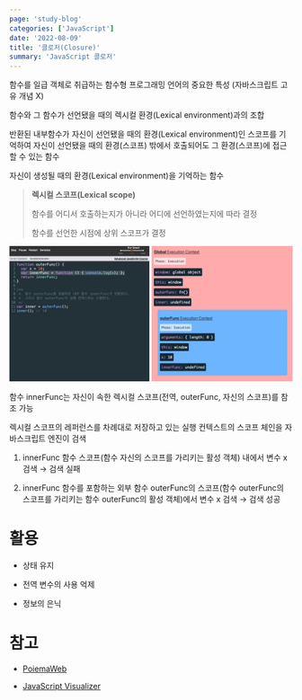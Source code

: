```yaml
---
page: 'study-blog'
categories: ['JavaScript']
date: '2022-08-09'
title: '클로저(Closure)'
summary: 'JavaScript 클로저'
---
```


함수를 일급 객체로 취급하는 함수형 프로그래밍 언어의 중요한 특성 (자바스크립트 고유 개념 X)

함수와 그 함수가 선언됐을 때의 렉시컬 환경(Lexical environment)과의 조합

반환된 내부함수가 자신이 선언됐을 때의 환경(Lexical environment)인 스코프를 기억하여 자신이 선언됐을 때의 환경(스코프) 밖에서 호출되어도 그 환경(스코프)에 접근할 수 있는 함수

자신이 생성될 때의 환경(Lexical environment)을 기억하는 함수

> **렉시컬 스코프(Lexical scope)**
> 
> 함수를 어디서 호출하는지가 아니라 어디에 선언하였는지에 따라 결정
> 
> 함수를 선언한 시점에 상위 스코프가 결정

![post](./img/closure.gif)

함수 innerFunc는 자신이 속한 렉시컬 스코프(전역, outerFunc, 자신의 스코프)를 참조 가능

렉시컬 스코프의 레퍼런스를 차례대로 저장하고 있는 실행 컨텍스트의 스코프 체인을 자바스크립트 엔진이 검색

1. innerFunc 함수 스코프(함수 자신의 스코프를 가리키는 활성 객체) 내에서 변수 x 검색 → 검색 실패

2. innerFunc 함수를 포함하는 외부 함수 outerFunc의 스코프(함수 outerFunc의 스코프를 가리키는 함수 outerFunc의 활성 객체)에서 변수 x 검색 → 검색 성공

# 활용

- 상태 유지

- 전역 변수의 사용 억제

- 정보의 은닉

# 참고

- [PoiemaWeb](https://poiemaweb.com/js-prototype#42-%EC%83%9D%EC%84%B1%EC%9E%90-%ED%95%A8%EC%88%98%EB%A1%9C-%EC%83%9D%EC%84%B1%EB%90%9C-%EA%B0%9D%EC%B2%B4%EC%9D%98-%ED%94%84%EB%A1%9C%ED%86%A0%ED%83%80%EC%9E%85-%EC%B2%B4%EC%9D%B8)

- [JavaScript Visualizer](https://ui.dev/javascript-visualizer)
